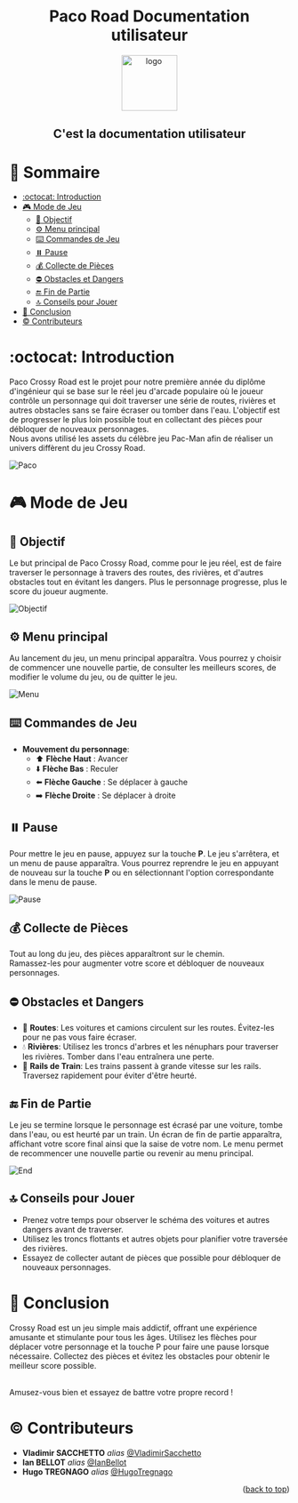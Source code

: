 <a name="readme-top"></a>

<div align="center" >
<h1 align="center">Paco Road Documentation utilisateur</h1>
 <img
      src="https://www.classicgaming.cc/classics/pac-man/images/icons/pac-man-512x512.png"
      alt="logo"
      width="100"
      height="100"
    />

<h2>C'est la documentation utilisateur</h2>
</div>

# :notebook_with_decorative_cover: Sommaire

- [:octocat: Introduction](#octocat-introduction)
- [:video_game: Mode de Jeu](#video_game-mode-de-jeu)
  - [:dart: Objectif](#dart-objectif)
  - [:gear: Menu principal](#gear-menu-principal)
  - [:keyboard: Commandes de Jeu](#keyboard-commandes-de-jeu)
  - [:pause_button: Pause](#pause_button-pause)
  - [:moneybag: Collecte de Pièces](#moneybag-collecte-de-pièces)
  - [:no_entry: Obstacles et Dangers](#no_entry-obstacles-et-dangers)
  - [:end: Fin de Partie](#end-fin-de-partie)
  - [:top: Conseils pour Jouer](#top-conseils-pour-jouer)
- [:wave: Conclusion](#wave-conclusion)
- [:copyright: Contributeurs](#copyright-contributeurs)

# :octocat: Introduction

Paco Crossy Road est le projet pour notre première année du diplôme d'ingénieur qui se base sur le réel jeu d'arcade populaire où le joueur contrôle un personnage qui doit traverser une série de routes, rivières et autres obstacles sans se faire écraser ou tomber dans l'eau. L'objectif est de progresser le plus loin possible tout en collectant des pièces pour débloquer de nouveaux personnages.<br>
Nous avons utilisé les assets du célèbre jeu Pac-Man afin de réaliser un univers diffèrent du jeu Crossy Road.

![Paco](../Images/Paco_Crossy.png)

# :video_game: Mode de Jeu

## :dart: Objectif

Le but principal de Paco Crossy Road, comme pour le jeu réel, est de faire traverser le personnage à travers des routes, des rivières, et d'autres obstacles tout en évitant les dangers. Plus le personnage progresse, plus le score du joueur augmente.

![Objectif](../Images/Objectif.png)

## :gear: Menu principal

Au lancement du jeu, un menu principal apparaîtra. Vous pourrez y choisir de commencer une nouvelle partie, de consulter les meilleurs scores, de modifier le volume du jeu, ou de quitter le jeu.

![Menu](../Images/Menu_principal.png)

## :keyboard: Commandes de Jeu

- **Mouvement du personnage**:
  - :arrow_up: **Flèche Haut** : Avancer
  - :arrow_down: **Flèche Bas** : Reculer
  - :arrow_left: **Flèche Gauche** : Se déplacer à gauche
  - :arrow_right: **Flèche Droite** : Se déplacer à droite

<!-- ## :parking: Pause -->

## :pause_button: Pause

Pour mettre le jeu en pause, appuyez sur la touche **P**. Le jeu s'arrêtera, et un menu de pause apparaîtra. Vous pourrez reprendre le jeu en appuyant de nouveau sur la touche **P** ou en sélectionnant l'option correspondante dans le menu de pause.

![Pause](../Images/Pause.png)

## :moneybag: Collecte de Pièces

Tout au long du jeu, des pièces apparaîtront sur le chemin.<br> Ramassez-les pour augmenter votre score et débloquer de nouveaux personnages.

## :no_entry: Obstacles et Dangers

- :car: **Routes**: Les voitures et camions circulent sur les routes. Évitez-les pour ne pas vous faire écraser.
- :droplet: **Rivières**: Utilisez les troncs d'arbres et les nénuphars pour traverser les rivières. Tomber dans l'eau entraînera une perte.
- :bullettrain_side: **Rails de Train**: Les trains passent à grande vitesse sur les rails. Traversez rapidement pour éviter d'être heurté.

## :end: Fin de Partie

Le jeu se termine lorsque le personnage est écrasé par une voiture, tombe dans l'eau, ou est heurté par un train. Un écran de fin de partie apparaîtra, affichant votre score final ainsi que la saise de votre nom. Le menu permet de recommencer une nouvelle partie ou revenir au menu principal.

![End](../Images/Fin_de_partie.png)

## :top: Conseils pour Jouer

- Prenez votre temps pour observer le schéma des voitures et autres dangers avant de traverser.
- Utilisez les troncs flottants et autres objets pour planifier votre traversée des rivières.
- Essayez de collecter autant de pièces que possible pour débloquer de nouveaux personnages.

# :wave: Conclusion

Crossy Road est un jeu simple mais addictif, offrant une expérience amusante et stimulante pour tous les âges. Utilisez les flèches pour déplacer votre personnage et la touche P pour faire une pause lorsque nécessaire. Collectez des pièces et évitez les obstacles pour obtenir le meilleur score possible.<br><br>

Amusez-vous bien et essayez de battre votre propre record !

# :copyright: Contributeurs

- **Vladimir SACCHETTO** _alias_ [@VladimirSacchetto](https://github.com/Vladimir9595)
- **Ian BELLOT** _alias_ [@IanBellot](https://github.com/ShortLegsFox)
- **Hugo TREGNAGO** _alias_ [@HugoTregnago](https://github.com/htregnagoCNAM)

<p align="right">(<a href="#readme-top">back to top</a>)</p>
